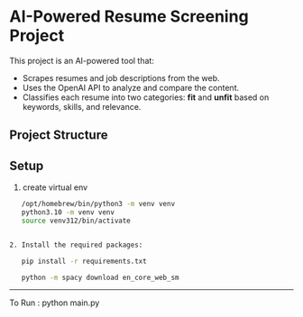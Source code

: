 # AI-Powered Resume Screening Project

This project is an AI-powered tool that:
- Scrapes resumes and job descriptions from the web.
- Uses the OpenAI API to analyze and compare the content.
- Classifies each resume into two categories: **fit** and **unfit** based on keywords, skills, and relevance.

## Project Structure


## Setup
1. create virtual env
```bash
   /opt/homebrew/bin/python3 -m venv venv
   python3.10 -m venv venv
   source venv312/bin/activate


2. Install the required packages:

   pip install -r requirements.txt

   python -m spacy download en_core_web_sm
```

---
To Run :
python main.py 
